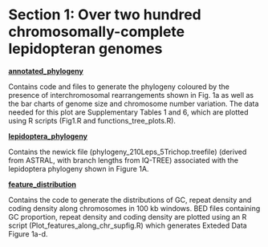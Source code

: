 # Section 1: Over two hundred chromosomally-complete lepidopteran genomes

[**annotated_phylogeny**](<>)

Contains code and files to generate the phylogeny coloured by the presence of interchromosomal rearrangements shown in Fig. 1a as well as the bar charts of genome size and chromosome number variation. The data needed for this plot are Supplementary Tables 1 and 6, which are plotted using R scripts (Fig1.R and functions_tree_plots.R).

[**lepidoptera_phylogeny**](<>)

Contains the newick file (phylogeny_210Leps_5Trichop.treefile) (derived from ASTRAL, with branch lengths from IQ-TREE) associated with the lepidoptera phylogeny shown in Figure 1A.

[**feature_distribution**](<>)

Contains the code to generate the distributions of GC, repeat density and coding density along chromosomes in 100 kb windows. BED files containing GC proportion, repeat density and coding density are plotted using an R script (Plot_features_along_chr_supfig.R) which generates Exteded Data Figure 1a-d.


